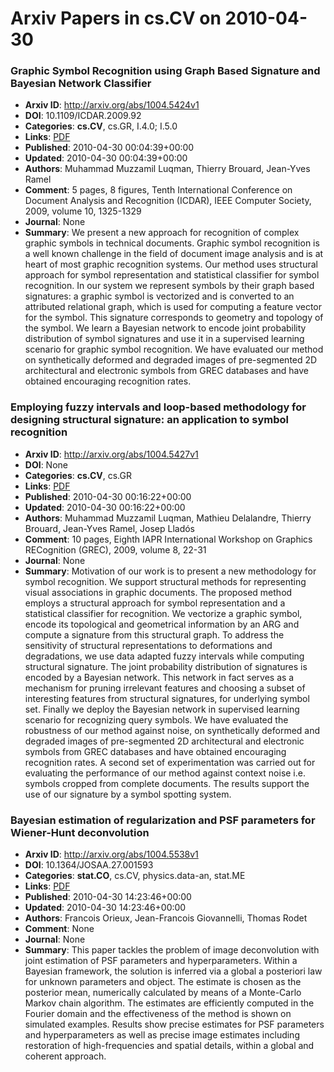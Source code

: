 # Arxiv Papers in cs.CV on 2010-04-30
### Graphic Symbol Recognition using Graph Based Signature and Bayesian Network Classifier
- **Arxiv ID**: http://arxiv.org/abs/1004.5424v1
- **DOI**: 10.1109/ICDAR.2009.92
- **Categories**: **cs.CV**, cs.GR, I.4.0; I.5.0
- **Links**: [PDF](http://arxiv.org/pdf/1004.5424v1)
- **Published**: 2010-04-30 00:04:39+00:00
- **Updated**: 2010-04-30 00:04:39+00:00
- **Authors**: Muhammad Muzzamil Luqman, Thierry Brouard, Jean-Yves Ramel
- **Comment**: 5 pages, 8 figures, Tenth International Conference on Document
  Analysis and Recognition (ICDAR), IEEE Computer Society, 2009, volume 10,
  1325-1329
- **Journal**: None
- **Summary**: We present a new approach for recognition of complex graphic symbols in technical documents. Graphic symbol recognition is a well known challenge in the field of document image analysis and is at heart of most graphic recognition systems. Our method uses structural approach for symbol representation and statistical classifier for symbol recognition. In our system we represent symbols by their graph based signatures: a graphic symbol is vectorized and is converted to an attributed relational graph, which is used for computing a feature vector for the symbol. This signature corresponds to geometry and topology of the symbol. We learn a Bayesian network to encode joint probability distribution of symbol signatures and use it in a supervised learning scenario for graphic symbol recognition. We have evaluated our method on synthetically deformed and degraded images of pre-segmented 2D architectural and electronic symbols from GREC databases and have obtained encouraging recognition rates.



### Employing fuzzy intervals and loop-based methodology for designing structural signature: an application to symbol recognition
- **Arxiv ID**: http://arxiv.org/abs/1004.5427v1
- **DOI**: None
- **Categories**: **cs.CV**, cs.GR
- **Links**: [PDF](http://arxiv.org/pdf/1004.5427v1)
- **Published**: 2010-04-30 00:16:22+00:00
- **Updated**: 2010-04-30 00:16:22+00:00
- **Authors**: Muhammad Muzzamil Luqman, Mathieu Delalandre, Thierry Brouard, Jean-Yves Ramel, Josep Lladós
- **Comment**: 10 pages, Eighth IAPR International Workshop on Graphics RECognition
  (GREC), 2009, volume 8, 22-31
- **Journal**: None
- **Summary**: Motivation of our work is to present a new methodology for symbol recognition. We support structural methods for representing visual associations in graphic documents. The proposed method employs a structural approach for symbol representation and a statistical classifier for recognition. We vectorize a graphic symbol, encode its topological and geometrical information by an ARG and compute a signature from this structural graph. To address the sensitivity of structural representations to deformations and degradations, we use data adapted fuzzy intervals while computing structural signature. The joint probability distribution of signatures is encoded by a Bayesian network. This network in fact serves as a mechanism for pruning irrelevant features and choosing a subset of interesting features from structural signatures, for underlying symbol set. Finally we deploy the Bayesian network in supervised learning scenario for recognizing query symbols. We have evaluated the robustness of our method against noise, on synthetically deformed and degraded images of pre-segmented 2D architectural and electronic symbols from GREC databases and have obtained encouraging recognition rates. A second set of experimentation was carried out for evaluating the performance of our method against context noise i.e. symbols cropped from complete documents. The results support the use of our signature by a symbol spotting system.



### Bayesian estimation of regularization and PSF parameters for Wiener-Hunt deconvolution
- **Arxiv ID**: http://arxiv.org/abs/1004.5538v1
- **DOI**: 10.1364/JOSAA.27.001593
- **Categories**: **stat.CO**, cs.CV, physics.data-an, stat.ME
- **Links**: [PDF](http://arxiv.org/pdf/1004.5538v1)
- **Published**: 2010-04-30 14:23:46+00:00
- **Updated**: 2010-04-30 14:23:46+00:00
- **Authors**: Francois Orieux, Jean-Francois Giovannelli, Thomas Rodet
- **Comment**: None
- **Journal**: None
- **Summary**: This paper tackles the problem of image deconvolution with joint estimation of PSF parameters and hyperparameters. Within a Bayesian framework, the solution is inferred via a global a posteriori law for unknown parameters and object. The estimate is chosen as the posterior mean, numerically calculated by means of a Monte-Carlo Markov chain algorithm. The estimates are efficiently computed in the Fourier domain and the effectiveness of the method is shown on simulated examples. Results show precise estimates for PSF parameters and hyperparameters as well as precise image estimates including restoration of high-frequencies and spatial details, within a global and coherent approach.



